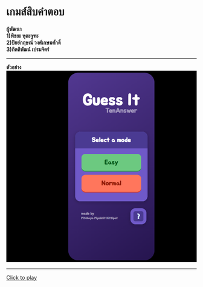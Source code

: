 <h1>เกมส์สิบคำตอบ</h1>
<b>ผู้พัฒนา</b> <br> <b>1)พิชยะ หุตะจูฑะ</b> <br> <b>2)ปิยย์กฤษณ์ วงศ์เกษมศักดิ์</b> <br> <b>3)กิตติพัฒน์ เปรมจิตร์</b>
<hr>
<b>ตัวอย่าง</b>
<img src="./document/sample play.png" alt='Sample'>
<hr>
<a href='https://Midnight2310.github.io/TenAnswerGame'>Click to play</a>
